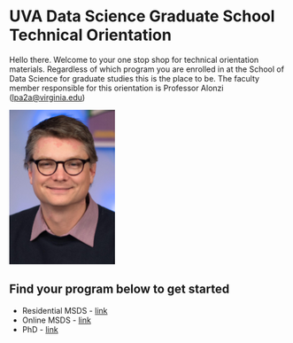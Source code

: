 # UVA Data Science Graduate School Technical Orientation
Hello there. Welcome to your one stop shop for technical orientation materials. Regardless of which program you are enrolled in at the School of Data Science for graduate studies this is the place to be. The faculty member responsible for this orientation is Professor Alonzi (lpa2a@virginia.edu)

![](images/smile-crop-crop.png)

## Find your program below to get started
* Residential MSDS - [link](residential-msds/README.md)
* Online MSDS - [link](online-msds/README.md)
* PhD - [link](phd/README.md)


